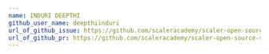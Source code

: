 ```yaml
---
name: INDURI DEEPTHI
github_user_name: deepthiinduri
url_of_github_issue: https://github.com/scaleracademy/scaler-open-source-september-challenge/issues/308
url_of_github_pr: https://github.com/scaleracademy/scaler-open-source-september-challenge/pull/651
---
```

